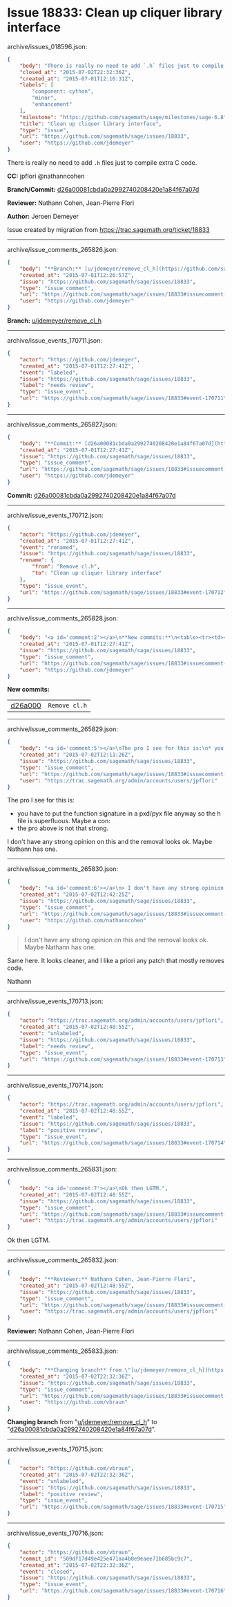 # Issue 18833: Clean up cliquer library interface

archive/issues_018596.json:
```json
{
    "body": "There is really no need to add `.h` files just to compile extra C code.\n\n**CC:**  jpflori @nathanncohen\n\n**Branch/Commit:** [d26a00081cbda0a2992740208420e1a84f67a07d](https://github.com/sagemath/sagetrac-mirror/commit/d26a00081cbda0a2992740208420e1a84f67a07d)\n\n**Reviewer:** Nathann Cohen, Jean-Pierre Flori\n\n**Author:** Jeroen Demeyer\n\nIssue created by migration from https://trac.sagemath.org/ticket/18833\n\n",
    "closed_at": "2015-07-02T22:32:36Z",
    "created_at": "2015-07-01T12:16:31Z",
    "labels": [
        "component: cython",
        "minor",
        "enhancement"
    ],
    "milestone": "https://github.com/sagemath/sage/milestones/sage-6.8",
    "title": "Clean up cliquer library interface",
    "type": "issue",
    "url": "https://github.com/sagemath/sage/issues/18833",
    "user": "https://github.com/jdemeyer"
}
```
There is really no need to add `.h` files just to compile extra C code.

**CC:**  jpflori @nathanncohen

**Branch/Commit:** [d26a00081cbda0a2992740208420e1a84f67a07d](https://github.com/sagemath/sagetrac-mirror/commit/d26a00081cbda0a2992740208420e1a84f67a07d)

**Reviewer:** Nathann Cohen, Jean-Pierre Flori

**Author:** Jeroen Demeyer

Issue created by migration from https://trac.sagemath.org/ticket/18833





---

archive/issue_comments_265826.json:
```json
{
    "body": "**Branch:** [u/jdemeyer/remove_cl_h](https://github.com/sagemath/sagetrac-mirror/tree/u/jdemeyer/remove_cl_h)",
    "created_at": "2015-07-01T12:26:57Z",
    "issue": "https://github.com/sagemath/sage/issues/18833",
    "type": "issue_comment",
    "url": "https://github.com/sagemath/sage/issues/18833#issuecomment-265826",
    "user": "https://github.com/jdemeyer"
}
```

**Branch:** [u/jdemeyer/remove_cl_h](https://github.com/sagemath/sagetrac-mirror/tree/u/jdemeyer/remove_cl_h)



---

archive/issue_events_170711.json:
```json
{
    "actor": "https://github.com/jdemeyer",
    "created_at": "2015-07-01T12:27:41Z",
    "event": "labeled",
    "issue": "https://github.com/sagemath/sage/issues/18833",
    "label": "needs review",
    "type": "issue_event",
    "url": "https://github.com/sagemath/sage/issues/18833#event-170711"
}
```



---

archive/issue_comments_265827.json:
```json
{
    "body": "**Commit:** [d26a00081cbda0a2992740208420e1a84f67a07d](https://github.com/sagemath/sagetrac-mirror/commit/d26a00081cbda0a2992740208420e1a84f67a07d)",
    "created_at": "2015-07-01T12:27:41Z",
    "issue": "https://github.com/sagemath/sage/issues/18833",
    "type": "issue_comment",
    "url": "https://github.com/sagemath/sage/issues/18833#issuecomment-265827",
    "user": "https://github.com/jdemeyer"
}
```

**Commit:** [d26a00081cbda0a2992740208420e1a84f67a07d](https://github.com/sagemath/sagetrac-mirror/commit/d26a00081cbda0a2992740208420e1a84f67a07d)



---

archive/issue_events_170712.json:
```json
{
    "actor": "https://github.com/jdemeyer",
    "created_at": "2015-07-01T12:27:41Z",
    "event": "renamed",
    "issue": "https://github.com/sagemath/sage/issues/18833",
    "rename": {
        "from": "Remove cl.h",
        "to": "Clean up cliquer library interface"
    },
    "type": "issue_event",
    "url": "https://github.com/sagemath/sage/issues/18833#event-170712"
}
```



---

archive/issue_comments_265828.json:
```json
{
    "body": "<a id='comment:2'></a>\n**New commits:**\n<table><tr><td><a href=\"https://github.com/sagemath/sagetrac-mirror/commit/d26a00081cbda0a2992740208420e1a84f67a07d\">d26a000</a></td><td><code>Remove cl.h</code></td></tr></table>\n",
    "created_at": "2015-07-01T12:27:41Z",
    "issue": "https://github.com/sagemath/sage/issues/18833",
    "type": "issue_comment",
    "url": "https://github.com/sagemath/sage/issues/18833#issuecomment-265828",
    "user": "https://github.com/jdemeyer"
}
```

<a id='comment:2'></a>
**New commits:**
<table><tr><td><a href="https://github.com/sagemath/sagetrac-mirror/commit/d26a00081cbda0a2992740208420e1a84f67a07d">d26a000</a></td><td><code>Remove cl.h</code></td></tr></table>




---

archive/issue_comments_265829.json:
```json
{
    "body": "<a id='comment:5'></a>\nThe pro I see for this is:\n* you have to put the function signature in a pxd/pyx file anyway so the h file is superfluous.\nMaybe a con:\n* the pro above is not that strong.\n\nI don't have any strong opinion on this and the removal looks ok.\nMaybe Nathann has one.",
    "created_at": "2015-07-02T12:11:26Z",
    "issue": "https://github.com/sagemath/sage/issues/18833",
    "type": "issue_comment",
    "url": "https://github.com/sagemath/sage/issues/18833#issuecomment-265829",
    "user": "https://trac.sagemath.org/admin/accounts/users/jpflori"
}
```

<a id='comment:5'></a>
The pro I see for this is:
* you have to put the function signature in a pxd/pyx file anyway so the h file is superfluous.
Maybe a con:
* the pro above is not that strong.

I don't have any strong opinion on this and the removal looks ok.
Maybe Nathann has one.



---

archive/issue_comments_265830.json:
```json
{
    "body": "<a id='comment:6'></a>\n> I don't have any strong opinion on this and the removal looks ok.\n> Maybe Nathann has one.\n\nSame here. It looks cleaner, and I like a priori any patch that mostly removes code.\n\nNathann",
    "created_at": "2015-07-02T12:42:25Z",
    "issue": "https://github.com/sagemath/sage/issues/18833",
    "type": "issue_comment",
    "url": "https://github.com/sagemath/sage/issues/18833#issuecomment-265830",
    "user": "https://github.com/nathanncohen"
}
```

<a id='comment:6'></a>
> I don't have any strong opinion on this and the removal looks ok.
> Maybe Nathann has one.

Same here. It looks cleaner, and I like a priori any patch that mostly removes code.

Nathann



---

archive/issue_events_170713.json:
```json
{
    "actor": "https://trac.sagemath.org/admin/accounts/users/jpflori",
    "created_at": "2015-07-02T12:48:55Z",
    "event": "unlabeled",
    "issue": "https://github.com/sagemath/sage/issues/18833",
    "label": "needs review",
    "type": "issue_event",
    "url": "https://github.com/sagemath/sage/issues/18833#event-170713"
}
```



---

archive/issue_events_170714.json:
```json
{
    "actor": "https://trac.sagemath.org/admin/accounts/users/jpflori",
    "created_at": "2015-07-02T12:48:55Z",
    "event": "labeled",
    "issue": "https://github.com/sagemath/sage/issues/18833",
    "label": "positive review",
    "type": "issue_event",
    "url": "https://github.com/sagemath/sage/issues/18833#event-170714"
}
```



---

archive/issue_comments_265831.json:
```json
{
    "body": "<a id='comment:7'></a>\nOk then LGTM.",
    "created_at": "2015-07-02T12:48:55Z",
    "issue": "https://github.com/sagemath/sage/issues/18833",
    "type": "issue_comment",
    "url": "https://github.com/sagemath/sage/issues/18833#issuecomment-265831",
    "user": "https://trac.sagemath.org/admin/accounts/users/jpflori"
}
```

<a id='comment:7'></a>
Ok then LGTM.



---

archive/issue_comments_265832.json:
```json
{
    "body": "**Reviewer:** Nathann Cohen, Jean-Pierre Flori",
    "created_at": "2015-07-02T12:48:55Z",
    "issue": "https://github.com/sagemath/sage/issues/18833",
    "type": "issue_comment",
    "url": "https://github.com/sagemath/sage/issues/18833#issuecomment-265832",
    "user": "https://trac.sagemath.org/admin/accounts/users/jpflori"
}
```

**Reviewer:** Nathann Cohen, Jean-Pierre Flori



---

archive/issue_comments_265833.json:
```json
{
    "body": "**Changing branch** from \"[u/jdemeyer/remove_cl_h](https://github.com/sagemath/sagetrac-mirror/tree/u/jdemeyer/remove_cl_h)\" to \"[d26a00081cbda0a2992740208420e1a84f67a07d](https://github.com/sagemath/sagetrac-mirror/commit/d26a00081cbda0a2992740208420e1a84f67a07d)\".",
    "created_at": "2015-07-02T22:32:36Z",
    "issue": "https://github.com/sagemath/sage/issues/18833",
    "type": "issue_comment",
    "url": "https://github.com/sagemath/sage/issues/18833#issuecomment-265833",
    "user": "https://github.com/vbraun"
}
```

**Changing branch** from "[u/jdemeyer/remove_cl_h](https://github.com/sagemath/sagetrac-mirror/tree/u/jdemeyer/remove_cl_h)" to "[d26a00081cbda0a2992740208420e1a84f67a07d](https://github.com/sagemath/sagetrac-mirror/commit/d26a00081cbda0a2992740208420e1a84f67a07d)".



---

archive/issue_events_170715.json:
```json
{
    "actor": "https://github.com/vbraun",
    "created_at": "2015-07-02T22:32:36Z",
    "event": "unlabeled",
    "issue": "https://github.com/sagemath/sage/issues/18833",
    "label": "positive review",
    "type": "issue_event",
    "url": "https://github.com/sagemath/sage/issues/18833#event-170715"
}
```



---

archive/issue_events_170716.json:
```json
{
    "actor": "https://github.com/vbraun",
    "commit_id": "509df17d49e425e471aa4b0e9eaee71b685bc9c7",
    "created_at": "2015-07-02T22:32:36Z",
    "event": "closed",
    "issue": "https://github.com/sagemath/sage/issues/18833",
    "type": "issue_event",
    "url": "https://github.com/sagemath/sage/issues/18833#event-170716"
}
```
